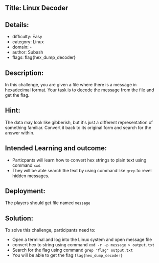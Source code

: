 ﻿## Title: Linux Decoder

## Details:

- difficulty: Easy
- category: Linux
- domain: -
- author: Subash
- flags: flag{hex_dump_decoder}

## Description:

In this challenge, you are given a file where there is a message in hexadecimal format. Your task is to decode the message from the file and get the flag.

## Hint:

The data may look like gibberish, but it's just a different representation of something familiar. Convert it back to its original form and search for the answer within.

## Intended Learning and outcome:

- Particpants will learn how to convert hex strings to plain text using command `xxd`.
- They will be able search the text by using command like `grep` to revel hidden messages.

## Deployment:

The players should get file named `message`

## Solution:

To solve this challenge, participants need to:

- Open a terminal and log into the Linux system and open message file
- convert hex to string using command `xxd -r -p message > output.txt`
- Search for the flag using command `grep "flag" output.txt`
- You will be able to get the flag `flag{hex_dump_decoder}`
